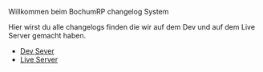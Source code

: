 Willkommen beim BochumRP changelog System

Hier wirst du alle changelogs finden die wir auf dem Dev und auf dem Live Server gemacht haben.

* [Dev Sever](dev.md)
* [Live Server](live.md)
